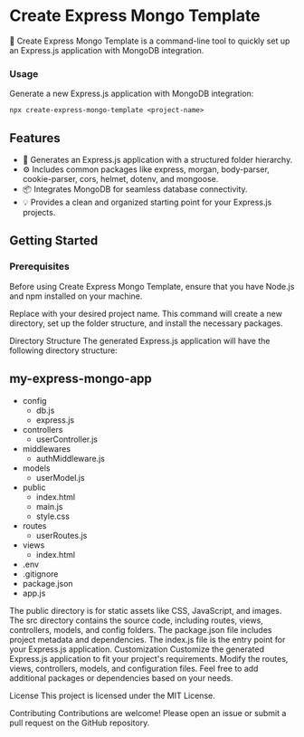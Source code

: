 # Create Express Mongo Template

🐳 Create Express Mongo Template is a command-line tool to quickly set up an Express.js application with MongoDB integration.

### Usage

Generate a new Express.js application with MongoDB integration:

```shell
npx create-express-mongo-template <project-name>
```

## Features

- 🚀 Generates an Express.js application with a structured folder hierarchy.
- ⚙️ Includes common packages like express, morgan, body-parser, cookie-parser, cors, helmet, dotenv, and mongoose.
- 📦 Integrates MongoDB for seamless database connectivity.
- 💡 Provides a clean and organized starting point for your Express.js projects.

## Getting Started

### Prerequisites

Before using Create Express Mongo Template, ensure that you have Node.js and npm installed on your machine.

Replace <project-name> with your desired project name. This command will create a new directory, set up the folder structure, and install the necessary packages.

Directory Structure
The generated Express.js application will have the following directory structure:

## my-express-mongo-app

- config
  - db.js
  - express.js
- controllers
  - userController.js
- middlewares
  - authMiddleware.js
- models
  - userModel.js
- public
  - index.html
  - main.js
  - style.css
- routes
  - userRoutes.js
- views
  - index.html
- .env
- .gitignore
- package.json
- app.js

The public directory is for static assets like CSS, JavaScript, and images.
The src directory contains the source code, including routes, views, controllers, models, and config folders.
The package.json file includes project metadata and dependencies.
The index.js file is the entry point for your Express.js application.
Customization
Customize the generated Express.js application to fit your project's requirements. Modify the routes, views, controllers, models, and configuration files. Feel free to add additional packages or dependencies based on your needs.

License
This project is licensed under the MIT License.

Contributing
Contributions are welcome! Please open an issue or submit a pull request on the GitHub repository.
